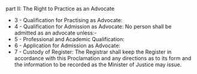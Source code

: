part II: The Right to Practice as an Advocate

<ul>
			<li>3 - Qualification for Practising as Advocate: <ul>
			</ul></li>			<li>4 - Qualification for Admission as Advocate: No person shall be admitted as an advocate unless:-<ul>
			</ul></li>			<li>5 - Professional and Academic Qualification: <ul>
			</ul></li>			<li>6 - Application for Admission as Advocate: <ul>
			</ul></li>			<li>7 - Custody of Register: The Registrar shall keep the Register in accordance with this Proclamation and any directions as to its form and the information to be recorded as the Minister of Justice may issue.<ul>
			</ul></li></ul>